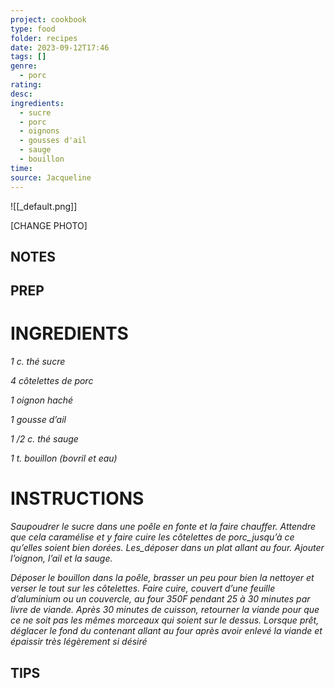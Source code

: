 ```yaml
---
project: cookbook
type: food
folder: recipes
date: 2023-09-12T17:46
tags: []
genre:
  - porc
rating: 
desc: 
ingredients:
  - sucre
  - porc
  - oignons
  - gousses d'ail
  - sauge
  - bouillon
time: 
source: Jacqueline
---
```


![[_default.png]]

[CHANGE PHOTO]


## NOTES




## PREP


# INGREDIENTS

_1 c. thé sucre_

_4 côtelettes de porc_

_1 oignon haché_

_1 gousse d’ail_

_1 /2 c. thé sauge_

_1 t. bouillon (bovril et eau)_


# INSTRUCTIONS

_Saupoudrer le sucre dans une poêle en fonte_
_et la faire chauffer. Attendre que cela caramélise_
_et y faire cuire les côtelettes de porc_jusqu’à_
_ce qu’elles soient bien dorées. Les_déposer_
_dans un plat allant au four. Ajouter_
_l’oignon, l’ail et la sauge._

_Déposer le bouillon dans la poêle, brasser_
_un peu pour bien la nettoyer et verser le tout_
_sur les côtelettes. Faire cuire, couvert d’une_
_feuille d’aluminium ou un couvercle, au four_
_350F pendant 25 à 30 minutes par livre de_
_viande. Après 30 minutes de cuisson, retourner_
_la viande pour que ce ne soit pas les mêmes_
_morceaux qui soient sur le dessus. Lorsque_
_prêt, déglacer le fond du contenant allant au_
_four après avoir enlevé la viande et épaissir_
_très légèrement si désiré_




## TIPS



